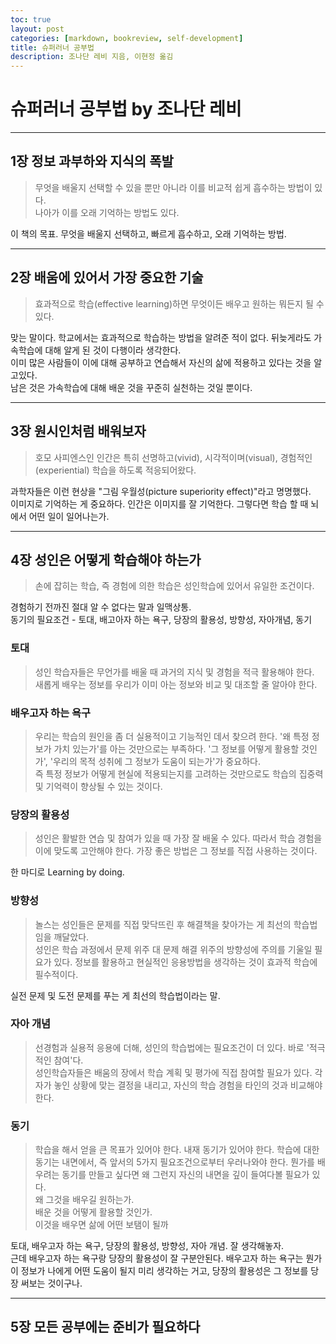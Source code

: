 ```yaml
---
toc: true
layout: post
categories: [markdown, bookreview, self-development]
title: 슈퍼러너 공부법
description: 조나단 레비 지음, 이현정 옮김
---
```


# 슈퍼러너 공부법 by 조나단 레비

___
## 1장 정보 과부하와 지식의 폭발
> 무엇을 배울지 선택할 수 있을 뿐만 아니라  이를 비교적 쉽게 흡수하는 방법이 있다.  
나아가 이를 오래 기억하는 방법도 있다.   

이 책의 목표. 무엇을 배울지 선택하고, 빠르게 흡수하고, 오래 기억하는 방법. 

___
## 2장 배움에 있어서 가장 중요한 기술
> 효과적으로 학습(effective learning)하면 무엇이든 배우고 원하는 뭐든지 될 수 있다.   

맞는 말이다. 학교에서는 효과적으로 학습하는 방법을 알려준 적이 없다. 뒤늦게라도 가속학습에 대해 알게 된 것이 다행이라 생각한다.  
이미 많은 사람들이 이에 대해 공부하고 연습해서 자신의 삶에 적용하고 있다는 것을 알고있다.  
남은 것은 가속학습에 대해 배운 것을 꾸준히 실천하는 것일 뿐이다.  

___
## 3장 원시인처럼 배워보자
> 호모 사피엔스인 인간은 특히 선명하고(vivid), 시각적이며(visual), 경험적인(experiential) 학습을 하도록 적응되어왔다.

과학자들은 이런 현상을 "그림 우월성(picture superiority effect)"라고 명명했다.   
이미지로 기억하는 게 중요하다. 인간은 이미지를 잘 기억한다. 
그렇다면 학습 할 때 뇌에서 어떤 일이 일어나는가.  

___
## 4장 성인은 어떻게 학습해야 하는가
> 손에 잡히는 학습, 즉 경험에 의한 학습은 성인학습에 있어서 유일한 조건이다.  

경험하기 전까진 절대 알 수 없다는 말과 일맥상통.  
동기의 필요조건 - 토대, 배고아자 하는 욕구, 당장의 활용성, 방향성, 자아개념, 동기

### 토대
> 성인 학습자들은 무언가를 배울 때 과거의 지식 및 경험을 적극 활용해야 한다.  
새롭게 배우는 정보를 우리가 이미 아는 정보와 비교 및 대조할 줄 알아야 한다.  

### 배우고자 하는 욕구
> 우리는 학습의 원인을 좀 더 실용적이고 기능적인 데서 찾으려 한다. '왜 특정 정보가 가치 있는가'를 아는 것만으로는 부족하다. '그 정보를 어떻게 활용할 것인가', '우리의 목적 성취에 그 정보가 도움이 되는가'가 중요하다.  
즉 특정 정보가 어떻게 현실에 적용되는지를 고려하는 것만으로도 학습의 집중력 및 기억력이 향상될 수 있는 것이다. 

### 당장의 활용성
> 성인은 활발한 연습 및 참여가 있을 때 가장 잘 배울 수 있다. 따라서 학습 경험을 이에 맞도록 고안해야 한다. 가장 좋은 방법은 그 정보를 직접 사용하는 것이다. 

한 마디로 Learning by doing. 

### 방향성
> 놀스는 성인들은 문제를 직접 맞닥뜨린 후 해결책을 찾아가는 게 최선의 학습법임을 깨달았다.  
성인은 학습 과정에서 문제 위주 대 문제 해결 위주의 방향성에 주의를 기울일 필요가 있다. 정보를 활용하고 현실적인 응용방법을 생각하는 것이 효과적 학습에 필수적이다. 

실전 문제 및 도전 문제를 푸는 게 최선의 학습법이라는 말. 

### 자아 개념
> 선경험과 실용적 응용에 더해, 성인의 학습법에는 필요조건이 더 있다. 바로 '적극적인 참여'다.  
성인학습자들은 배움의 장에서 학습 계획 및 평가에 직접 참여할 필요가 있다. 각자가 놓인 상황에 맞는 결정을 내리고, 자신의 학습 경험을 타인의 것과 비교해야 한다. 

### 동기
> 학습을 해서 얻을 큰 목표가 있어야 한다. 내재 동기가 있어야 한다. 학습에 대한 동기는 내면에서, 즉 앞서의 5가지 필요조건으로부터 우러나와야 한다. 뭔가를 배우려는 동기를 만들고 싶다면 왜 그런지 자신의 내면을 깊이 들여다볼 필요가 있다.  
왜 그것을 배우길 원하는가.  
배운 것을 어떻게 활용할 것인가.  
이것을 배우면 삶에 어떤 보탬이 될까

토대, 배우고자 하는 욕구, 당장의 활용성, 방향성, 자아 개념. 잘 생각해놓자.  
근데 배우고자 하는 욕구랑 당장의 활용성이 잘 구분안된다. 배우고자 하는 욕구는 뭔가 이 정보가 나에게 어떤 도움이 될지 미리 생각하는 거고, 당장의 활용성은 그 정보를 당장 써보는 것이구나. 

___
## 5장 모든 공부에는 준비가 필요하다



